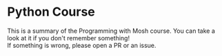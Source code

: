 # Python Course
This is a summary of the Programming with Mosh course. You can take a look at it if you don't remember something! <br>
If something is wrong, please open a PR or an issue.
